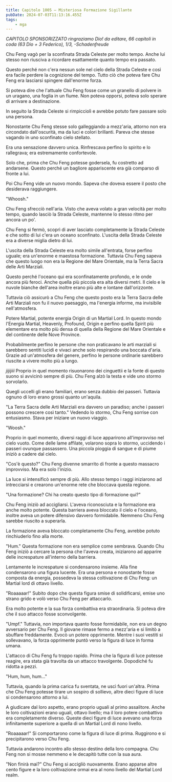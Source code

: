 ```yaml
---
title: Capitolo 1005 – Misteriosa Formazione Sigillante
pubDate: 2024-07-03T11:13:16.455Z
tags:
    - mga
---
```



<em>CAPITOLO SPONSORIZZATO ringraziamo Dio!
da editare,
66 capitoli in coda (63 Dio + 3 Federico), 1/3,
-Schadenfreude</em>


Chu Feng vagò per la sconfinata Strada Celeste per molto tempo. Anche lui stesso non riusciva a ricordare esattamente quanto tempo era passato.


Questo perché non c'era nessun sole nel cielo della Strada Celeste e così era facile perdere la cognizione del tempo. Tutto ciò che poteva fare Chu Feng era lasciarsi spingere dall'enorme forza.


Si poteva dire che l'attuale Chu Feng fosse come un granello di polvere in un uragano, una foglia in un fiume. Non poteva opporsi, poteva solo sperare di arrivare a destinazione.


In seguito la Strada Celeste si rimpicciolì e avrebbe potuto fare passare solo una persona.


Nonostante Chu Feng stesse solo galleggiando a mezz'aria, attorno non era circondato dall'oscurità, ma da luci e colori brillanti. Pareva che stesse vagando in uno sconfinato cielo stellato.


Era una sensazione davvero unica. Rinfrescava perfino lo spirito e lo rallegrava; era estremamente confortevole.


Solo che, prima che Chu Feng potesse godersela, fu costretto ad andarsene. Questo perché un bagliore appariscente era già comparso di fronte a lui.


Poi Chu Feng vide un nuovo mondo. Sapeva che doveva essere il posto che desiderava raggiungere.


"Whoosh."


Chu Feng sfrecciò nell'aria. Visto che aveva volato a gran velocità per molto tempo, quando lasciò la Strada Celeste, mantenne lo stesso ritmo per ancora un po'.


Chu Feng si fermò, scoprì di aver lasciato completamente la Strada Celeste e che sotto di lui c'era un oceano sconfinato. L'uscita della Strada Celeste era a diverse miglia dietro di lui.


L'uscita della Strada Celeste era molto simile all'entrata, forse perfino uguale; era un'enorme e maestosa formazione. Tuttavia Chu Feng sapeva che questo luogo non era la Regione del Mare Orientale, ma la Terra Sacra delle Arti Marziali.


Questo perché l'oceano qui era sconfinatamente profondo, e le onde ancora più feroci. Anche quella più piccola era alta diversi metri. Il cielo e le nuvole bianche dell'area inoltre erano più alte e lontane dall'orizzonte.


Tuttavia ciò assicurò a Chu Feng che questo posto era la Terra Sacra delle Arti Marziali non fu il nuovo paesaggio, ma l'energia informe, ma invisibile nell'atmosfera.


Potere Martial, potente energia Origin di un Martial Lord. In questo mondo l'Energia Martial, Heavenly, Profound, Origin e perfino quella Spirit più elementare era molto più densa di quella della Regione del Mare Orientale e del continente delle Nove Province.


Probabilmente perfino le persone che non praticavano le arti marziali si sarebbero sentiti lucidi e vivaci anche solo respirando una boccata d'aria. Grazie ad un'atmosfera del genere, perfino le persone ordinarie sarebbero riuscite a vivere molto più a lungo.


*jijijiii* Proprio in quel momento risuonarono dei cinguettii e la fonte di questo suono si avvicinò sempre di più. Chu Feng alzò la testa e vide uno stormo sorvolarlo.


Quegli uccelli gli erano familiari, erano senza dubbio dei passeri. Tuttavia ognuno di loro erano grossi quanto un'aquila.


"La Terra Sacra delle Arti Marziali era davvero un paradiso; anche i passeri possono crescere così tanto." Vedendo lo stormo, Chu Feng sorrise con entusiasmo. Stava per iniziare un nuovo viaggio.


"Woosh."


Proprio in quel momento, diversi raggi di luce apparirono all'improvviso nel cielo vuoto. Come delle lame affilate, volarono sopra lo stormo, uccidendo i passeri ovunque passassero. Una piccola pioggia di sangue e di piume iniziò a cadere dal cielo.


"Cos'è questo?" Chu Feng divenne smarrito di fronte a questo massacro improvviso. Ma era solo l'inizio.


La luce si intensificò sempre di più. Allo stesso tempo i raggi iniziarono ad intrecciarsi e crearono un'enorme rete che bloccava questa regione.


"Una formazione? Chi ha creato questo tipo di formazione qui?"


Chu Feng iniziò ad accigliarsi. L'aveva riconosciuta e la formazione era anche molto potente. Questa barriera aveva bloccato il cielo e l'oceano, inoltre aveva un potere difensivo davvero formidabile. Nemmeno Chu Feng sarebbe riuscito a superarla.


La formazione aveva bloccato completamente Chu Feng, avrebbe potuto rinchiuderlo fino alla morte.


"Hum." Questa formazione non era semplice come sembrava. Quando Chu Feng iniziò a cercare la persona che l'aveva creata, iniziarono ad apparire delle increspature all'interno della barriera.


Lentamente le increspature si condensarono insieme. Alla fine condensarono una figura lucente. Era una persona e nonostante fosse composta da energia, possedeva la stessa coltivazione di Chu Feng: un Martial lord di ottavo livello.


"Roaaaaar!" Subito dopo che questa figura smise di solidificarsi, emise uno strano grido e volò verso Chu Feng per attaccarlo.


Era molto potente e la sua forza combattiva era straordinaria. Si poteva dire che il suo attacco fosse sconvolgente.


"Umpf." Tuttavia, non importava quanto fosse formidabile, non era un degno avversario per Chu Feng. Il giovane rimase fermo a mezz'aria e si limitò a sbuffare freddamente. Evocò un potere opprimente. Mentre i suoi vestiti si sollevavano, la forza opprimente puntò verso la figura di luce in forma umana.


L'attacco di Chu Feng fu troppo rapido. Prima che la figura di luce potesse reagire, era stata già travolta da un attacco travolgente. Dopodiché fu ridotta a pezzi.


"Hum, hum, hum..."


Tuttavia, quando la prima carica fu sventata, ne uscì fuori un'altra. Prima che Chu Feng potesse tirare un sospiro di sollievo, altre dieci figure di luce si condensarono attorno a lui.


A giudicare dal loro aspetto, erano proprio uguali al primo assalitore. Anche le loro coltivazioni erano uguali, ottavo livello; ma il loro potere combattivo era completamente diverso. Queste dieci figure di luce avevano una forza infinitamente superiore a quella di un Martial Lord di nono livello.


"Roaaaaar!" Si comportarono come la figura di luce di prima. Ruggirono e si precipitarono verso Chu Feng.


Tuttavia andarono incontro allo stesso destino della loro compagna. Chu Feng non si mosse nemmeno e le decapitò tutte con la sua aura.


"Non finirà mai?" Chu Feng si accigliò nuovamente. Erano apparse altre cento figure e la loro coltivazione ormai era al nono livello del Martial Lord realm.
                                


                                



